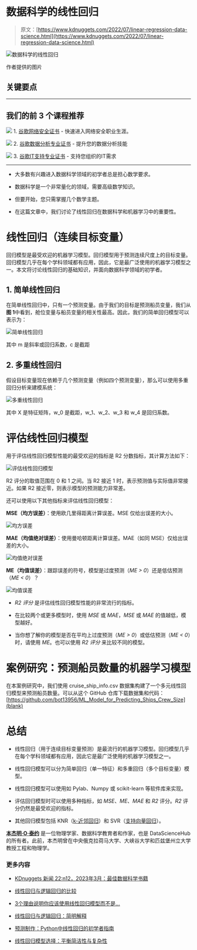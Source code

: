 # 数据科学的线性回归

> 原文：[https://www.kdnuggets.com/2022/07/linear-regression-data-science.html](https://www.kdnuggets.com/2022/07/linear-regression-data-science.html)

![数据科学的线性回归](../Images/62fce92048c2a2ef4da383ecd1217d6e.png)

作者提供的图片

## 关键要点

* * *

## 我们的前 3 个课程推荐

![](../Images/0244c01ba9267c002ef39d4907e0b8fb.png) 1\. [谷歌网络安全证书](https://www.kdnuggets.com/google-cybersecurity) - 快速进入网络安全职业生涯。

![](../Images/e225c49c3c91745821c8c0368bf04711.png) 2\. [谷歌数据分析专业证书](https://www.kdnuggets.com/google-data-analytics) - 提升您的数据分析技能

![](../Images/0244c01ba9267c002ef39d4907e0b8fb.png) 3\. [谷歌IT支持专业证书](https://www.kdnuggets.com/google-itsupport) - 支持您组织的IT需求

* * *

+   大多数有兴趣进入数据科学领域的初学者总是担心数学要求。

+   数据科学是一个非常量化的领域，需要高级数学知识。

+   但要开始，您只需掌握几个数学主题。

+   在这篇文章中，我们讨论了线性回归在数据科学和机器学习中的重要性。

# 线性回归（连续目标变量）

回归模型是最受欢迎的机器学习模型。回归模型用于预测连续尺度上的目标变量。回归模型几乎在每个学科领域都有应用，因此，它是最广泛使用的机器学习模型之一。本文将讨论线性回归的基础知识，并面向数据科学领域的初学者。

## 1\. 简单线性回归

在简单线性回归中，只有一个预测变量。由于我们的目标是预测船员变量，我们从**图 1**中看到，舱位变量与船员变量的相关性最高。因此，我们的简单回归模型可以表示为：

![简单线性回归](../Images/618633767d020925ac04805709d07647.png)

其中 m 是斜率或回归系数，c 是截距

## 2\. 多重线性回归

假设目标变量现在依赖于几个预测变量（例如四个预测变量），那么可以使用多重回归分析来建模系统：

![多重线性回归](../Images/fb66f84ffe338318ae7822bb3e69ac41.png)

其中 X 是特征矩阵，w_0 是截距，w_1、w_2、w_3 和 w_4 是回归系数。

# 评估线性回归模型

用于评估线性回归模型性能的最受欢迎的指标是 R2 分数指标，其计算方法如下：

![评估线性回归模型](../Images/4c4ccfc18a244153f71a4a160defdda7.png)

R2 评分的取值范围在 0 和 1 之间。当 R2 接近 1 时，表示预测值与实际值非常接近。如果 R2 接近零，则表示模型的预测能力非常差。

还可以使用以下其他指标来评估线性回归模型：

**MSE（均方误差）**：使用欧几里得距离计算误差。MSE 仅给出误差的大小。

![均方误差](../Images/4be79045813bcd13f92c1774fe7712ec.png)

**MAE（均值绝对误差）**：使用曼哈顿距离计算误差。MAE（如同 MSE）仅给出误差的大小。

![均值绝对误差](../Images/ad0fdc15abd2ae9d7dfb087a07de8897.png)

**ME（均值误差）**：跟踪误差的符号，模型是过度预测（*ME > 0*）还是低估预测（*ME < 0*）？

![均值误差](../Images/c128a3db4cb708261dc023bbbe09f07e.png)

+   *R2 评分* 是评估线性回归模型性能的非常流行的指标。

+   在比较两个或更多模型时，使用 *MSE* 或 *MAE*，*MSE* 或 *MAE* 的值越低，模型越好。

+   当你想了解你的模型是否在平均上过度预测（*ME > 0*）或低估预测（*ME < 0*）时，请使用 *ME*。也可以使用 *R2 评分* 来比较不同的模型。

# 案例研究：预测船员数量的机器学习模型

在本案例研究中，我们使用 cruise_ship_info.csv 数据集构建了一个多元线性回归模型来预测船员数量。可以从这个 GitHub 仓库下载数据集和代码：[https://github.com/bot13956/ML_Model_for_Predicting_Ships_Crew_Size](blank)

# 总结

+   线性回归（用于连续目标变量预测）是最流行的机器学习模型。回归模型几乎在每个学科领域都有应用，因此它是最广泛使用的机器学习模型之一。

+   线性回归模型可以分为简单回归（单一特征）和多重回归（多个目标变量）模型。

+   线性回归模型可以使用如 Pylab、Numpy 或 scikit-learn 等软件库来实现。

+   评估回归模型时可以使用多种指标，如 *MSE*、*ME*、*MAE* 和 *R2* 评分。*R2* 评分仍然是最受欢迎的指标。

+   其他回归模型包括 KNR（[k-近邻回归](https://scikit-learn.org/stable/modules/generated/sklearn.neighbors.KNeighborsRegressor.html)）和 SVR（[支持向量回归](https://scikit-learn.org/stable/modules/generated/sklearn.svm.SVR.html)）。

**[本杰明·O·泰约](https://www.linkedin.com/in/benjamin-o-tayo-ph-d-a2717511/)** 是一位物理学家、数据科学教育者和作家，也是 DataScienceHub 的所有者。此前，本杰明曾在中央俄克拉荷马大学、大峡谷大学和匹兹堡州立大学教授工程和物理学。

### 更多内容

+   [KDnuggets 新闻 22:n12，2023年3月：最佳数据科学书籍](https://www.kdnuggets.com/2022/n12.html)

+   [线性回归与逻辑回归的比较](https://www.kdnuggets.com/2022/11/comparing-linear-logistic-regression.html)

+   [3个理由说明你应该使用线性回归模型而不是…](https://www.kdnuggets.com/2021/08/3-reasons-linear-regression-instead-neural-networks.html)

+   [线性回归与逻辑回归：简明解释](https://www.kdnuggets.com/2022/03/linear-logistic-regression-succinct-explanation.html)

+   [预测制作：Python中线性回归的初学者指南](https://www.kdnuggets.com/2023/06/making-predictions-beginner-guide-linear-regression-python.html)

+   [线性回归模型选择：平衡简洁性与复杂性](https://www.kdnuggets.com/2023/02/linear-regression-model-selection-balancing-simplicity-complexity.html)
